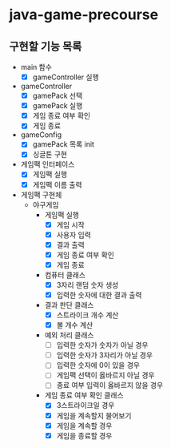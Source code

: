 # java-game-precourse

## 구현할 기능 목록

- main 함수
    - [x] gameController 실행
- gameController
    - [x] gamePack 선택
    - [x] gamePack 실행
    - [x] 게임 종료 여부 확인
    - [x] 게임 종료
- gameConfig
    - [x] gamePack 목록 init
    - [x] 싱글톤 구현
- 게임팩 인터페이스
    - [x] 게임팩 실행
    - [x] 게임팩 이름 출력
- 게임팩 구현체
    - 야구게임
        - 게임팩 실행
            - [x] 게임 시작
            - [x] 사용자 입력
            - [x] 결과 출력
            - [x] 게임 종료 여부 확인
            - [x] 게임 종료
        - 컴퓨터 클래스
            - [x] 3자리 랜덤 숫자 생성
            - [x] 입력한 숫자에 대한 결과 출력
        - 결과 판단 클래스
            - [x] 스트라이크 개수 계산
            - [x] 볼 개수 계산
        - 예외 처리 클래스
            - [ ] 입력한 숫자가 숫자가 아닐 경우
            - [ ] 입력한 숫자가 3자리가 아닐 경우
            - [ ] 입력한 숫자에 0이 있을 경우
            - [ ] 게임팩 선택이 옳바르지 아닐 경우
            - [ ] 종료 여부 입력이 옳바르지 않을 경우
        - 게임 종료 여부 확인 클래스
            - [x] 3스트라이크일 경우
            - [x] 게임을 계속할지 물어보기
            - [x] 게임을 계속할 경우
            - [x] 게임을 종료할 경우

```
